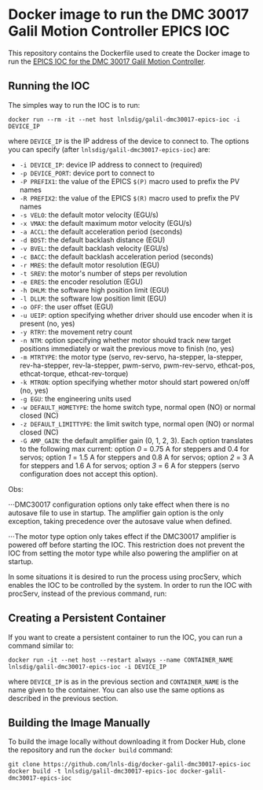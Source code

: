 Docker image to run the DMC 30017 Galil Motion Controller EPICS IOC
==================================================================

This repository contains the Dockerfile used to create the Docker image to run the
[EPICS IOC for the DMC 30017 Galil Motion Controller](https://github.com/lnls-dig/galil-dmc30017-epics-ioc).

## Running the IOC

The simples way to run the IOC is to run:

    docker run --rm -it --net host lnlsdig/galil-dmc30017-epics-ioc -i DEVICE_IP

where `DEVICE_IP` is the IP address of the device to connect to. The options you
can specify (after `lnlsdig/galil-dmc30017-epics-ioc`) are:

- `-i DEVICE_IP`: device IP address to connect to (required)
- `-p DEVICE_PORT`: device port to connect to
- `-P PREFIX1`: the value of the EPICS `$(P)` macro used to prefix the PV names
- `-R PREFIX2`: the value of the EPICS `$(R)` macro used to prefix the PV names
- `-s VELO`: the default motor velocity (EGU/s)
- `-x VMAX`: the default maximum motor velocity (EGU/s)
- `-a ACCL`: the default acceleration period (seconds)
- `-d BDST`: the default backlash distance (EGU)
- `-v BVEL`: the default backlash velocity (EGU/s)
- `-c BACC`: the default backlash acceleration period (seconds)
- `-r MRES`: the default motor resolution (EGU)
- `-t SREV`: the motor's number of steps per revolution
- `-e ERES`: the encoder resolution (EGU)
- `-h DHLM`: the software high position limit (EGU)
- `-l DLLM`: the software low position limit (EGU)
- `-o OFF`:  the user offset (EGU)
- `-u UEIP`: option specifying whether driver should use encoder when it is present (no, yes)
- `-y RTRY`: the movement retry count
- `-n NTM`: option specifying whether motor shoukd track new target positions immediately or wait the previous move to finish (no, yes)
- `-m MTRTYPE`: the motor type (servo, rev-servo, ha-stepper, la-stepper, rev-ha-stepper, rev-la-stepper, pwm-servo, pwm-rev-servo, ethcat-pos, ethcat-torque, ethcat-rev-torque)
- `-k MTRON`: option specifying whether motor should start powered on/off (no, yes)
- `-g EGU`: the engineering units used
- `-w DEFAULT_HOMETYPE`:  the home switch type, normal open (NO) or normal closed (NC)
- `-z DEFAULT_LIMITTYPE`: the limit switch type, normal open (NO) or normal closed (NC)
- `-G AMP_GAIN`: the default amplifier gain (0, 1, 2, 3). Each option translates to the following max current: option *0* = 0.75 A for steppers and 0.4 for servos; option *1* = 1.5 A for steppers and 0.8 A for servos; option *2* = 3 A for steppers and 1.6 A for servos; option *3* = 6 A for steppers (servo configuration does not accept this option).

Obs:

⋅⋅⋅DMC30017 configuration options only take effect when there is no
autosave file to use in startup. The amplifier gain option is the
only exception, taking precedence over the autosave value when defined.

⋅⋅⋅The motor type option only takes effect if the DMC30017 amplifier
is powered off before starting the IOC. This restriction does not
prevent the IOC from setting the motor type while also powering
the amplifier on at startup.

In some situations it is desired to run the process using procServ,
which enables the IOC to be controlled by the system. In order to
run the IOC with procServ, instead of the previous command, run:

## Creating a Persistent Container

If you want to create a persistent container to run the IOC, you can run a
command similar to:

    docker run -it --net host --restart always --name CONTAINER_NAME lnlsdig/galil-dmc30017-epics-ioc -i DEVICE_IP

where `DEVICE_IP` is as in the previous section and `CONTAINER_NAME` is the name
given to the container. You can also use the same options as described in the
previous section.

## Building the Image Manually

To build the image locally without downloading it from Docker Hub, clone the
repository and run the `docker build` command:

    git clone https://github.com/lnls-dig/docker-galil-dmc30017-epics-ioc
    docker build -t lnlsdig/galil-dmc30017-epics-ioc docker-galil-dmc30017-epics-ioc
